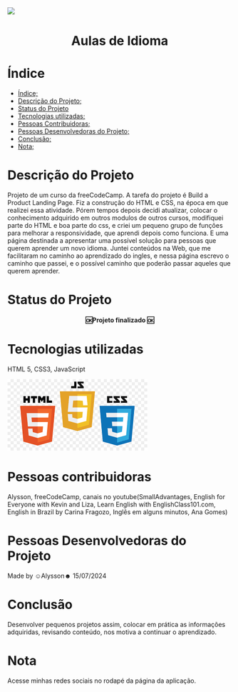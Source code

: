 <img src="img/aulas de idioma.avif" >
<h1 align="center">Aulas de Idioma</h1>


# Índice 
* [Índice;](#índice)
* [Descrição do Projeto;](#descrição-do-projeto)
* [Status do Projeto](#status-do-projeto)
* [Tecnologias utilizadas;](#tecnologias-utilizadas)
* [Pessoas Contribuidoras;](#pessoas-contribuidoras)
* [Pessoas Desenvolvedoras do Projeto;](#pessoas-desenvolvedoras-do-projeto)
* [Conclusão;](#conclusão)
* [Nota;](#nota)

# Descrição do Projeto
<p>Projeto de um curso da freeCodeCamp. A tarefa do projeto é Build a Product Landing Page. Fiz a construção do HTML e CSS, na época em que realizei essa atividade. Pórem tempos depois decidi atualizar, colocar o conhecimento adquirido em outros modulos de outros cursos, modifiquei parte do HTML e boa parte do css, e criei um pequeno grupo de funções para melhorar a responsividade, que aprendi depois como funciona. E uma página destinada a apresentar uma possível solução para pessoas que querem aprender um novo idioma. Juntei conteúdos na Web, que me facilitaram no caminho ao aprendizado do ingles, e nessa página escrevo o caminho que passei, e o possível caminho que poderão passar aqueles que querem aprender.</p>

# Status do Projeto
<h4 align="center">🆗Projeto finalizado 🆗 </h4>

# Tecnologias utilizadas
<p>HTML 5, CSS3, JavaScript</p>
<img src="img/images.png">

# Pessoas contribuidoras
<p>Alysson, freeCodeCamp, canais no youtube(SmallAdvantages, English for Everyone with Kevin and Liza, Learn English with EnglishClass101.com, English in Brazil by Carina Fragozo, Inglês em alguns minutos, Ana Gomes)</p>

# Pessoas Desenvolvedoras do Projeto
<p>Made by ☺Alysson☻ 15/07/2024</p>

# Conclusão
<p>Desenvolver pequenos projetos assim, colocar em prática as informações adquiridas, revisando conteúdo, nos motiva a continuar o aprendizado.</p>

# Nota
<p>Acesse minhas redes sociais no rodapé da página da aplicação.</p>
